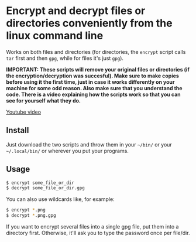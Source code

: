 # Encrypt and decrypt files or directories conveniently from the linux command line

Works on both files and directories (for directories, the `encrypt` script calls `tar` first and then `gpg`, while for files it's just `gpg`).

**IMPORTANT: These scripts will remove your original files or directories (if the encryption/decryption was succesful). Make sure to make copies before using it the first time, just in case it works differently on your machine for some odd reason. Also make sure that you understand the code. There is a video explaining how the scripts work so that you can see for yourself what they do.**

[Youtube video](https://www.youtube.com/watch?v=T32WxI_IHsc)

## Install

Just download the two scripts and throw them in your `~/bin/` or your `~/.local/bin/` or wherever you put your programs.

## Usage

```bash
$ encrypt some_file_or_dir
$ decrypt some_file_or_dir.gpg
```

You can also use wildcards like, for example:

```bash
$ encrypt *.png
$ decrypt *.png.gpg
```

If you want to encrypt several files into a single gpg file, put them into a directory first. Otherwise, it'll ask you to type the password once per file/dir.
